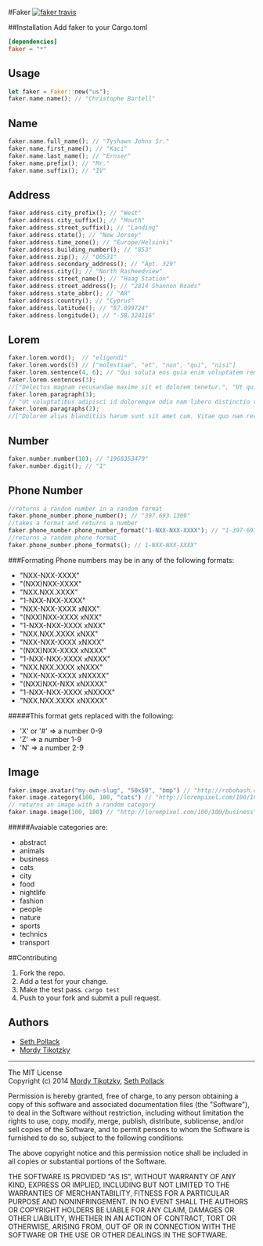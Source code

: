 #Faker
[![faker travis](http://img.shields.io/travis/tikotzky/faker-rs.svg?branch=master&style=flat-square)](https://travis-ci.org/tikotzky/faker-rs)

##Installation
Add faker to your Cargo.toml
```toml
[dependencies]
faker = "*"
```
## Usage
```rust
let faker = Faker::new("us");
faker.name.name(); // "Christophe Bartell"
```
## Name
```rust
faker.name.full_name(); // "Tyshawn Johns Sr."
faker.name.first_name(); // "Kaci"
faker.name.last_name(); // "Ernser"
faker.name.prefix(); // "Mr."
faker.name.suffix(); // "IV"
```
## Address
```rust
faker.address.city_prefix(); // "West"
faker.address.city_suffix(); // "Mouth"
faker.address.street_suffix(); // "Landing"
faker.address.state(); // "New Jersey"
faker.address.time_zone(); // "Europe/Helsinki"
faker.address.building_number(); // "853"
faker.address.zip(); // "00531"
faker.address.secondary_address(); // "Apt. 329"
faker.address.city(); // "North Rasheedview"
faker.address.street_name(); // "Haag Station"
faker.address.street_address(); // "2814 Shannon Roads"
faker.address.state_abbr(); // "AR"
faker.address.country(); // "Cyprus"
faker.address.latitude(); // "87.099724"
faker.address.longitude(); // "-58.324116"
```
## Lorem
```rust
faker.lorem.word();  // "eligendi"
faker.lorem.words(5) // ["molestiae", "et", "non", "qui", "nisi"]
faker.lorem.sentence(4, 6); // "Qui soluta eos quia enim voluptatem rem."
faker.lorem.sentences(3); 
//["Delectus magnam recusandae maxime sit et dolorem tenetur.", "Ut qui porro qui aperiam quae quos ab., Soluta beatae ut blanditiis odit amet et perferendis repellendus fugit.""]
faker.lorem.paragraph(3);   
// "Ut voluptatibus adipisci id doloremque odio nam libero distinctio vel. Beatae quos voluptas est ab cum quo nobis. Rerum occaecati rerum provident eligendi at soluta. Qui consequatur repellat voluptates nihil fugiat ea. Eius tempore voluptas enim culpa harum qui velit laboriosam omnis. Dolore est aspernatur qui a reiciendis eius culpa sunt."
faker.lorem.paragraphs(2); 
//["Dolorem alias blanditiis harum sunt sit amet cum. Vitae quo nam rerum optio tenetur placeat. Cum quidem nesciunt cupiditate vel saepe voluptas dolore.", "Libero error porro quo esse quisquam beatae ex veritatis. Ut vitae voluptates impedit aliquam vel officiis porro aut amet. Dolorem quis doloribus nisi illum quia vero. Qui voluptatem repudiandae excepturi delectus earum beatae quos."]
```
## Number
```rust
faker.number.number(10); // "1968353479"
faker.number.digit(); // "1"
```
## Phone Number
```rust
//returns a random number in a random format
faker.phone_number.phone_number(); // "397.693.1309"
//takes a format and returns a number
faker.phone_number.phone_number_format("1-NXX-NXX-XXXX"); // "1-397-693-1309"
//returns a random phone format
faker.phone_number.phone_formats(); // 1-NXX-NXX-XXXX"
```
###Formating
Phone numbers may be in any of the following formats:
* "NXX-NXX-XXXX"
* "(NXX)NXX-XXXX"
* "NXX.NXX.XXXX"
* "1-NXX-NXX-XXXX"
* "NXX-NXX-XXXX xNXX"
* "(NXX)NXX-XXXX xNXX"
* "1-NXX-NXX-XXXX xNXX"
* "NXX.NXX.XXXX xNXX"
* "NXX-NXX-XXXX xNXXX"
* "(NXX)NXX-XXXX xNXXX"
* "1-NXX-NXX-XXXX xNXXX"
* "NXX.NXX.XXXX xNXXX"
* "NXX-NXX-XXXX xNXXXX"
* "(NXX)NXX-NXX xNXXXX"
* "1-NXX-NXX-XXXX xNXXXX"
* "NXX.NXX.XXXX xNXXXX"

#####This format gets replaced with the following:
- 'X' or '#' => a number 0-9
- 'Z' => a number 1-9
- 'N' => a number 2-9

## Image
```rust
faker.image.avatar("my-own-slug", "50x50", "bmp") // "http://robohash.org/my-own-slug.bmp?size=50x50"
faker.image.category(100, 100, "cats") // "http://lorempixel.com/100/100/cats"
// returns an image with a random category
faker.image.image(100, 100) // "http://lorempixel.com/100/100/business"
```
#####Avaiable categories are:
* abstract
* animals
* business
* cats
* city
* food
* nightlife
* fashion
* people
* nature
* sports
* technics
* transport

##Contributing
1. Fork the repo.
3. Add a test for your change.
4. Make the test pass. `cargo test`
5. Push to your fork and submit a pull request.

## Authors
* [Seth Pollack](https://github.com/sethpollack)
* [Mordy Tikotzky](https://github.com/tikotzky)

***

The MIT License  
Copyright (c) 2014 [Mordy Tikotzky](https://github.com/tikotzky), [Seth Pollack](https://github.com/sethpollack)

Permission is hereby granted, free of charge, to any person obtaining a copy of this software and associated documentation files (the "Software"), to deal in the Software without restriction, including without limitation the rights to use, copy, modify, merge, publish, distribute, sublicense, and/or sell copies of the Software, and to permit persons to whom the Software is furnished to do so, subject to the following conditions:

The above copyright notice and this permission notice shall be included in all copies or substantial portions of the Software.

THE SOFTWARE IS PROVIDED "AS IS", WITHOUT WARRANTY OF ANY KIND, EXPRESS OR IMPLIED, INCLUDING BUT NOT LIMITED TO THE WARRANTIES OF MERCHANTABILITY, FITNESS FOR A PARTICULAR PURPOSE AND NONINFRINGEMENT. IN NO EVENT SHALL THE AUTHORS OR COPYRIGHT HOLDERS BE LIABLE FOR ANY CLAIM, DAMAGES OR OTHER LIABILITY, WHETHER IN AN ACTION OF CONTRACT, TORT OR OTHERWISE, ARISING FROM, OUT OF OR IN CONNECTION WITH THE SOFTWARE OR THE USE OR OTHER DEALINGS IN THE SOFTWARE.
